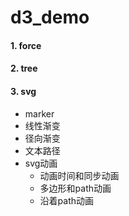 # d3_demo

#### 1. force

#### 2. tree

#### 3. svg
   - marker
   - 线性渐变
   - 径向渐变
   - 文本路径
   - svg动画
      - 动画时间和同步动画
      - 多边形和path动画
      - 沿着path动画


